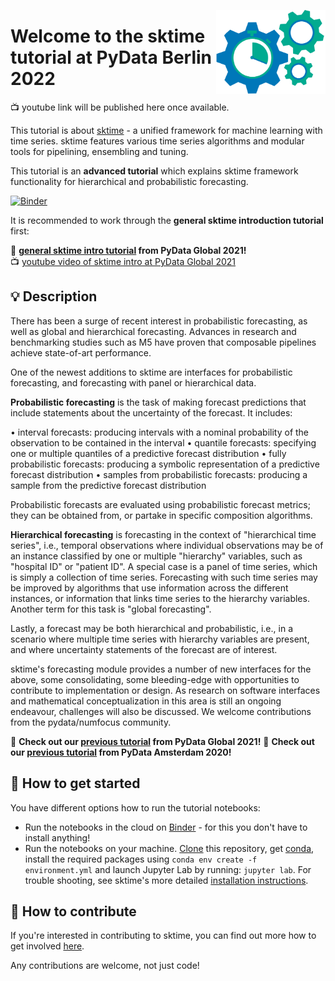 <a href="https://sktime.org"><img src="https://github.com/alan-turing-institute/sktime/blob/main/docs/source/images/sktime-logo-no-text.jpg?raw=true)" width="175" align="right" /></a>

Welcome to the sktime tutorial at PyData Berlin 2022
====================================================

:tv: youtube link will be published here once available.

This tutorial is about [sktime] - a unified framework for machine learning with time series. sktime features various time series algorithms and modular tools for pipelining, ensembling and tuning. 

This tutorial is an **advanced tutorial** which explains sktime framework functionality for hierarchical and probabilistic forecasting.

[sktime]: https://sktime.org

[![Binder](https://mybinder.org/badge_logo.svg)](https://mybinder.org/v2/gh/sktime/sktime-pydata-global-2021-tutorial/main?filepath=notebooks)

It is recommended to work through the **general sktime introduction tutorial** first:

:movie_camera: **[general sktime intro tutorial](https://github.com/sktime/sktime-tutorial-pydata-glboal-2021) from PyData Global 2021!**\
:tv: [youtube video of sktime intro at PyData Global 2021](https://www.youtube.com/watch?v=ODspi8-uWgo)


## :bulb: Description

There has been a surge of recent interest in probabilistic forecasting, as well as global and hierarchical forecasting. Advances in research and benchmarking studies such as M5 have proven that composable pipelines achieve state-of-art performance.

One of the newest additions to sktime are interfaces for probabilistic forecasting, and forecasting with panel or hierarchical data.

**Probabilistic forecasting** is the task of making forecast predictions that include statements about the uncertainty of the forecast. It includes:

•	interval forecasts: producing intervals with a nominal probability of the observation to be contained in the interval
•	quantile forecasts: specifying one or multiple quantiles of a predictive forecast distribution
•	fully probabilistic forecasts: producing a symbolic representation of a predictive forecast distribution
•	samples from probabilistic forecasts: producing a sample from the predictive forecast distribution

Probabilistic forecasts are evaluated using probabilistic forecast metrics; they can be obtained from, or partake in specific composition algorithms.

**Hierarchical forecasting** is forecasting in the context of "hierarchical time series", i.e., temporal observations where individual observations may be of an instance classified by one or multiple "hierarchy" variables, such as "hospital ID" or "patient ID". A special case is a panel of time series, which is simply a collection of time series. Forecasting with such time series may be improved by algorithms that use information across the different instances, or information that links time series to the hierarchy variables. Another term for this task is "global forecasting".

Lastly, a forecast may be both hierarchical and probabilistic, i.e., in a scenario where multiple time series with hierarchy variables are present, and where uncertainty statements of the forecast are of interest.

sktime's forecasting module provides a number of new interfaces for the above, some consolidating, some bleeding-edge with opportunities to contribute to implementation or design. As research on software interfaces and mathematical conceptualization in this area is still an ongoing endeavour, challenges will also be discussed. We welcome contributions from the pydata/numfocus community.

:movie_camera: **Check out our [previous tutorial](https://github.com/sktime/sktime-tutorial-pydata-glboal-2021) from PyData Global 2021!**
:movie_camera: **Check out our [previous tutorial](https://github.com/sktime/sktime-tutorial-pydata-amsterdam-2020) from PyData Amsterdam 2020!**

## :rocket: How to get started

You have different options how to run the tutorial notebooks:

* Run the notebooks in the cloud on [Binder] - for this you don't have to install anything!
* Run the notebooks on your machine. [Clone] this repository, get [conda], install the required packages using `conda env create -f environment.yml` and launch Jupyter Lab by running: `jupyter lab`. For trouble shooting, see sktime's more detailed [installation instructions].

[Binder]: https://mybinder.org/v2/gh/sktime/sktime-pydata-global-2021-tutorial/main?filepath=notebooks
[clone]: https://help.github.com/en/github/creating-cloning-and-archiving-repositories/cloning-a-repository
[conda]: https://docs.conda.io/en/latest/
[installation instructions]: https://www.sktime.org/en/latest/installation.html

## :wave: How to contribute

If you're interested in contributing to sktime, you can find out more how to get involved [here](https://www.sktime.org/en/stable/get_involved.html).

Any contributions are welcome, not just code!
